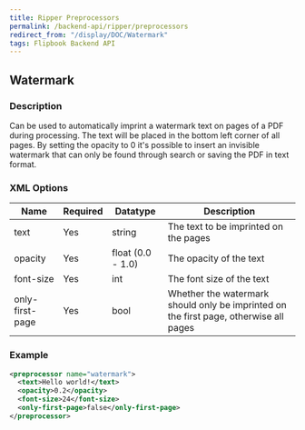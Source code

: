 ```yaml
---
title: Ripper Preprocessors
permalink: /backend-api/ripper/preprocessors
redirect_from: "/display/DOC/Watermark"
tags: Flipbook Backend API
---
```


## Watermark

### Description

Can be used to automatically imprint a watermark text on pages of a PDF during processing. The text will be placed in the bottom left corner of all pages. By setting the opacity to 0 it's possible to insert an invisible watermark that can only be found through search or saving the PDF in text format.

### XML Options

| Name 			  | Required | Datatype 		 | Description
|-----------------|----------|-------------------|---------------------------------------------------------------------------------------
| text 			  | Yes 	 | string   		 | The text to be imprinted on the pages
| opacity 		  | Yes 	 | float (0.0 - 1.0) | The opacity of the text
| font-size 	  | Yes 	 | int 				 | The font size of the text
| only-first-page | Yes 	 | bool 			 | Whether the watermark should only be imprinted on the first page, otherwise all pages

### Example
```xml
<preprocessor name="watermark">
  <text>Hello world!</text>
  <opacity>0.2</opacity>
  <font-size>24</font-size>
  <only-first-page>false</only-first-page>
</preprocessor>
```

